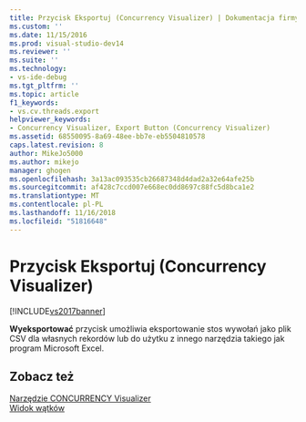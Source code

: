 ```yaml
---
title: Przycisk Eksportuj (Concurrency Visualizer) | Dokumentacja firmy Microsoft
ms.custom: ''
ms.date: 11/15/2016
ms.prod: visual-studio-dev14
ms.reviewer: ''
ms.suite: ''
ms.technology:
- vs-ide-debug
ms.tgt_pltfrm: ''
ms.topic: article
f1_keywords:
- vs.cv.threads.export
helpviewer_keywords:
- Concurrency Visualizer, Export Button (Concurrency Visualizer)
ms.assetid: 68550095-8a69-48ee-bb7e-eb5504810578
caps.latest.revision: 8
author: MikeJo5000
ms.author: mikejo
manager: ghogen
ms.openlocfilehash: 3a13ac093535cb26687348d4dad2a32e64afe25b
ms.sourcegitcommit: af428c7ccd007e668ec0dd8697c88fc5d8bca1e2
ms.translationtype: MT
ms.contentlocale: pl-PL
ms.lasthandoff: 11/16/2018
ms.locfileid: "51816648"
---
```

# <a name="export-button-concurrency-visualizer"></a>Przycisk Eksportuj (Concurrency Visualizer)
[!INCLUDE[vs2017banner](../includes/vs2017banner.md)]

**Wyeksportować** przycisk umożliwia eksportowanie stos wywołań jako plik CSV dla własnych rekordów lub do użytku z innego narzędzia takiego jak program Microsoft Excel.  
  
## <a name="see-also"></a>Zobacz też  
 [Narzędzie CONCURRENCY Visualizer](../profiling/concurrency-visualizer.md)   
 [Widok wątków](../profiling/threads-view-parallel-performance.md)



